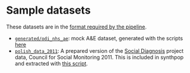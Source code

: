 # Sample datasets

These datasets are in the [format required by the pipeline](../README.md#data-format).

- [`generated/odi_nhs_ae`](generated/odi_nhs_ae): mock A&E dataset, generated with the scripts [here](../generators/odi-nhs-ae)
- [`polish_data_2011`](polish_data_2011): A prepared version of the [Social Diagnosis](http://www.diagnoza.com/index-en.html) project data, Council for Social Monitoring 2011.  This is included in synthpop and extracted with [this script](polish_data_2011/data_prep.R).
